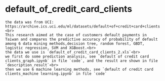 # default_of_credit_card_clients
    the data was from UCI: https://archive.ics.uci.edu/ml/datasets/default+of+credit+card+clients <br>
    This research aimed at the case of customers default payments in Taiwan and compares the predictive accuracy of probability of default among 6 data mining methods,decision tree, random forest, GBDT, logistic regression, SVM and XGBoost.<br>
    the data we use is `default_of_credit_card_clients_2.xls`<br>
    we first do some prediction analysis, see `default of credit card clients_graph.ipynb` in file `code`, and the result are shown in file `description_result`<br>
    then we use 6 machine learning methods, see `default of credit card clients_machine learning.ipynb` in file `code`
